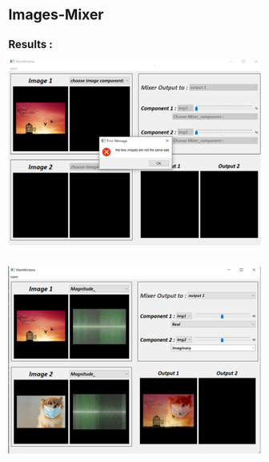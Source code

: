 # Images-Mixer
## Results :
![image info](results/result1.PNG)
#
![image info](results/result2.PNG)

